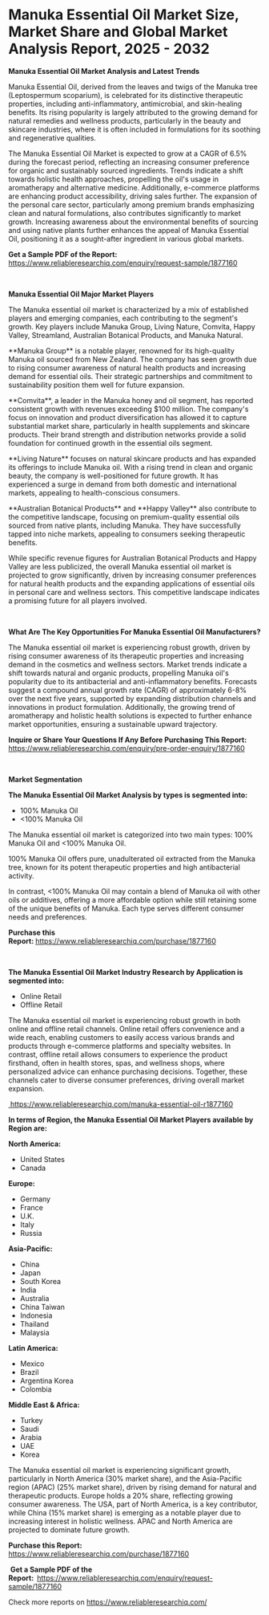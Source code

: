 <p><h1>Manuka Essential Oil Market Size, Market Share and Global Market Analysis Report, 2025 - 2032</h1></p><p><strong>Manuka Essential Oil Market Analysis and Latest Trends</strong></p>
<p><p>Manuka Essential Oil, derived from the leaves and twigs of the Manuka tree (Leptospermum scoparium), is celebrated for its distinctive therapeutic properties, including anti-inflammatory, antimicrobial, and skin-healing benefits. Its rising popularity is largely attributed to the growing demand for natural remedies and wellness products, particularly in the beauty and skincare industries, where it is often included in formulations for its soothing and regenerative qualities.</p><p>The Manuka Essential Oil Market is expected to grow at a CAGR of 6.5% during the forecast period, reflecting an increasing consumer preference for organic and sustainably sourced ingredients. Trends indicate a shift towards holistic health approaches, propelling the oil's usage in aromatherapy and alternative medicine. Additionally, e-commerce platforms are enhancing product accessibility, driving sales further. The expansion of the personal care sector, particularly among premium brands emphasizing clean and natural formulations, also contributes significantly to market growth. Increasing awareness about the environmental benefits of sourcing and using native plants further enhances the appeal of Manuka Essential Oil, positioning it as a sought-after ingredient in various global markets.</p></p>
<p><strong>Get a Sample PDF of the Report:&nbsp;</strong> <a href="https://www.reliableresearchiq.com/enquiry/request-sample/1877160?utm_campaign=2268&utm_medium=2&utm_source=Github&utm_content=ia&utm_term=01042025&utm_id=manuka-essential-oil">https://www.reliableresearchiq.com/enquiry/request-sample/1877160</a></p>
<p>&nbsp;</p>
<p><strong>Manuka Essential Oil Major Market Players</strong></p>
<p><p>The Manuka essential oil market is characterized by a mix of established players and emerging companies, each contributing to the segment's growth. Key players include Manuka Group, Living Nature, Comvita, Happy Valley, Streamland, Australian Botanical Products, and Manuka Natural.</p><p>**Manuka Group** is a notable player, renowned for its high-quality Manuka oil sourced from New Zealand. The company has seen growth due to rising consumer awareness of natural health products and increasing demand for essential oils. Their strategic partnerships and commitment to sustainability position them well for future expansion.</p><p>**Comvita**, a leader in the Manuka honey and oil segment, has reported consistent growth with revenues exceeding $100 million. The company's focus on innovation and product diversification has allowed it to capture substantial market share, particularly in health supplements and skincare products. Their brand strength and distribution networks provide a solid foundation for continued growth in the essential oils segment.</p><p>**Living Nature** focuses on natural skincare products and has expanded its offerings to include Manuka oil. With a rising trend in clean and organic beauty, the company is well-positioned for future growth. It has experienced a surge in demand from both domestic and international markets, appealing to health-conscious consumers.</p><p>**Australian Botanical Products** and **Happy Valley** also contribute to the competitive landscape, focusing on premium-quality essential oils sourced from native plants, including Manuka. They have successfully tapped into niche markets, appealing to consumers seeking therapeutic benefits.</p><p>While specific revenue figures for Australian Botanical Products and Happy Valley are less publicized, the overall Manuka essential oil market is projected to grow significantly, driven by increasing consumer preferences for natural health products and the expanding applications of essential oils in personal care and wellness sectors. This competitive landscape indicates a promising future for all players involved.</p></p>
<p>&nbsp;</p>
<p><strong>What Are The Key Opportunities For Manuka Essential Oil Manufacturers?</strong></p>
<p><p>The Manuka essential oil market is experiencing robust growth, driven by rising consumer awareness of its therapeutic properties and increasing demand in the cosmetics and wellness sectors. Market trends indicate a shift towards natural and organic products, propelling Manuka oil's popularity due to its antibacterial and anti-inflammatory benefits. Forecasts suggest a compound annual growth rate (CAGR) of approximately 6-8% over the next five years, supported by expanding distribution channels and innovations in product formulation. Additionally, the growing trend of aromatherapy and holistic health solutions is expected to further enhance market opportunities, ensuring a sustainable upward trajectory.</p></p>
<p><strong>Inquire or Share Your Questions If Any Before Purchasing This Report:</strong> <a href="https://www.reliableresearchiq.com/enquiry/pre-order-enquiry/1877160?utm_campaign=2268&utm_medium=2&utm_source=Github&utm_content=ia&utm_term=01042025&utm_id=manuka-essential-oil">https://www.reliableresearchiq.com/enquiry/pre-order-enquiry/1877160</a></p>
<p>&nbsp;</p>
<p><strong>Market Segmentation</strong></p>
<p><strong>The Manuka Essential Oil Market Analysis by types is segmented into:</strong></p>
<p><ul><li>100% Manuka Oil</li><li><100% Manuka Oil</li></ul></p>
<p><p>The Manuka essential oil market is categorized into two main types: 100% Manuka Oil and <100% Manuka Oil. </p><p>100% Manuka Oil offers pure, unadulterated oil extracted from the Manuka tree, known for its potent therapeutic properties and high antibacterial activity. </p><p>In contrast, <100% Manuka Oil may contain a blend of Manuka oil with other oils or additives, offering a more affordable option while still retaining some of the unique benefits of Manuka. Each type serves different consumer needs and preferences.</p></p>
<p><strong>Purchase this Report:&nbsp;</strong><a href="https://www.reliableresearchiq.com/purchase/1877160?utm_campaign=2268&utm_medium=2&utm_source=Github&utm_content=ia&utm_term=01042025&utm_id=manuka-essential-oil">https://www.reliableresearchiq.com/purchase/1877160</a></p>
<p>&nbsp;</p>
<p><strong>The Manuka Essential Oil Market Industry Research by Application is segmented into:</strong></p>
<p><ul><li>Online Retail</li><li>Offline Retail</li></ul></p>
<p><p>The Manuka essential oil market is experiencing robust growth in both online and offline retail channels. Online retail offers convenience and a wide reach, enabling customers to easily access various brands and products through e-commerce platforms and specialty websites. In contrast, offline retail allows consumers to experience the product firsthand, often in health stores, spas, and wellness shops, where personalized advice can enhance purchasing decisions. Together, these channels cater to diverse consumer preferences, driving overall market expansion.</p></p>
<p><a href="https://www.reliableresearchiq.com/manuka-essential-oil-r1877160?utm_campaign=2268&utm_medium=2&utm_source=Github&utm_content=ia&utm_term=01042025&utm_id=manuka-essential-oil">&nbsp;https://www.reliableresearchiq.com/manuka-essential-oil-r1877160</a></p>
<p><strong>In terms of Region, the Manuka Essential Oil Market Players available by Region are:</strong></p>
<p>
    <p> <strong> North America: </strong>
        <ul>
            <li>United States</li>
            <li>Canada</li>
        </ul>
        </p> 
    <p> <strong> Europe: </strong>
        <ul>
            <li>Germany</li>
            <li>France</li>
            <li>U.K.</li>
            <li>Italy</li>
            <li>Russia</li>
        </ul>
        </p> 
    <p> <strong> Asia-Pacific: </strong>
        <ul>
            <li>China</li>
            <li>Japan</li>
            <li>South Korea</li>
            <li>India</li>
            <li>Australia</li>
            <li>China Taiwan</li>
            <li>Indonesia</li>
            <li>Thailand</li>
            <li>Malaysia</li>
        </ul>
        </p> 
    <p> <strong> Latin America: </strong>
        <ul>
            <li>Mexico</li>
            <li>Brazil</li>
            <li>Argentina Korea</li>
            <li>Colombia</li>
        </ul>
        </p> 
    <p> <strong> Middle East & Africa: </strong>
        <ul>
            <li>Turkey</li>
            <li>Saudi</li>
            <li>Arabia</li>
            <li>UAE</li>
            <li>Korea</li>
        </ul>
    </p>
    </p>
<p><p>The Manuka essential oil market is experiencing significant growth, particularly in North America (30% market share), and the Asia-Pacific region (APAC) (25% market share), driven by rising demand for natural and therapeutic products. Europe holds a 20% share, reflecting growing consumer awareness. The USA, part of North America, is a key contributor, while China (15% market share) is emerging as a notable player due to increasing interest in holistic wellness. APAC and North America are projected to dominate future growth.</p></p>
<p><strong>Purchase this Report: </strong><a href="https://www.reliableresearchiq.com/purchase/1877160?utm_campaign=2268&utm_medium=2&utm_source=Github&utm_content=ia&utm_term=01042025&utm_id=manuka-essential-oil">https://www.reliableresearchiq.com/purchase/1877160</a></p>
<p>&nbsp;<strong>Get a Sample PDF of the Report:&nbsp;&nbsp;</strong><a href="https://www.reliableresearchiq.com/enquiry/request-sample/1877160?utm_campaign=2268&utm_medium=2&utm_source=Github&utm_content=ia&utm_term=01042025&utm_id=manuka-essential-oil">https://www.reliableresearchiq.com/enquiry/request-sample/1877160</a></p>
<p><strong></strong></p>
<p>Check more reports on <a href="https://www.reliableresearchiq.com/?utm_campaign=2268&utm_medium=2&utm_source=Github&utm_content=ia&utm_term=01042025&utm_id=manuka-essential-oil">https://www.reliableresearchiq.com/</a></p>